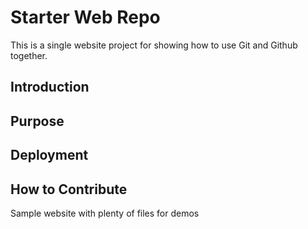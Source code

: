 # Starter Web Repo

This is a single website project for showing how to use Git and Github together.

## Introduction


## Purpose

## Deployment 
## How to Contribute


Sample website with plenty of files for demos